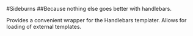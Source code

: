 #Sideburns
##Because nothing else goes better with handlebars.

Provides a convenient wrapper for the Handlebars templater. 
Allows for loading of external templates. 